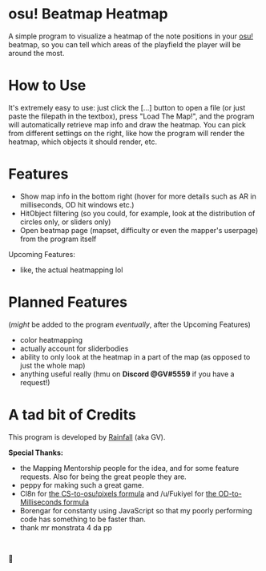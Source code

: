 # osu! Beatmap Heatmap
A simple program to visualize a heatmap of the note positions in your [osu!](http://osu.ppy.sh/) beatmap, so you can tell which areas of the playfield the player will be around the most.


# How to Use
It's extremely easy to use: just click the \[...] button to open a file (or just paste the filepath in the textbox), press "Load The Map!", and the program will automatically retrieve map info and draw the heatmap.
You can pick from different settings on the right, like how the program will render the heatmap, which objects it should render, etc.


# Features
- Show map info in the bottom right (hover for more details such as AR in milliseconds, OD hit windows etc.)
- HitObject filtering (so you could, for example, look at the distribution of circles only, or sliders only)
- Open beatmap page (mapset, difficulty or even the mapper's userpage) from the program itself

Upcoming Features:
- like, the actual heatmapping lol


# Planned Features
(*might* be added to the program *eventually*, after the Upcoming Features)
- color heatmapping
- actually account for sliderbodies
- ability to only look at the heatmap in a part of the map (as opposed to just the whole map)
- anything useful really (hmu on **Discord @GV#5559** if you have a request!)

# A tad bit of Credits
This program is developed by [Rainfall](https://osu.ppy.sh/u/6995159) (aka GV).

**Special Thanks:**
- the Mapping Mentorship people for the idea, and for some feature requests. Also for being the great people they are.
- peppy for making such a great game.
- Cl8n for [the CS-to-osu!pixels formula](https://osu.ppy.sh/forum/p/4282387) and /u/Fukiyel for [the OD-to-Milliseconds formula](https://www.reddit.com/r/osugame/comments/781ot4/od_in_milliseconds/doqngos)
- Borengar for constanty using JavaScript so that my poorly performing code has something to be faster than.
- thank mr monstrata 4 da pp

&nbsp;

🍩
